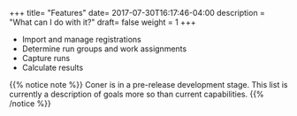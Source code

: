 +++
title= "Features"
date= 2017-07-30T16:17:46-04:00
description = "What can I do with it?"
draft= false
weight = 1
+++

- Import and manage registrations
- Determine run groups and work assignments
- Capture runs
- Calculate results

{{% notice note %}}
Coner is in a pre-release development stage. This list is currently a description of goals more so than current capabilities.
{{% /notice %}}
